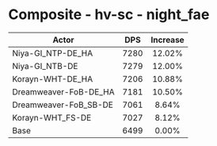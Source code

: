 # Composite - hv-sc - night_fae
| Actor | DPS | Increase |
|---|:---:|:---:|
|Niya-GI_NTP-DE_HA|7280|12.02%|
|Niya-GI_NTB-DE|7279|12.00%|
|Korayn-WHT-DE_HA|7206|10.88%|
|Dreamweaver-FoB-DE_HA|7181|10.50%|
|Dreamweaver-FoB_SB-DE|7061|8.64%|
|Korayn-WHT_FS-DE|7027|8.12%|
|Base|6499|0.00%|
